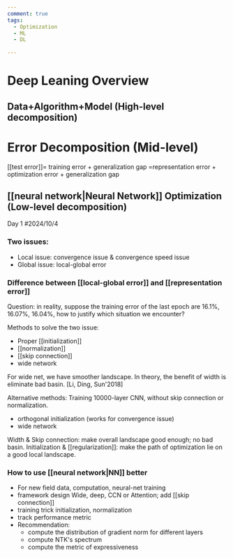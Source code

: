 ```yaml
---
comment: true
tags:
  - Optimization
  - ML
  - DL
  
---
```


# Deep Leaning Overview
## Data+Algorithm+Model (High-level decomposition)

# Error Decomposition (Mid-level)
[[test error]]= training error + generalization gap
	=representation error + optimization error + generalization gap
## [[neural network|Neural Network]] Optimization (Low-level decomposition)
Day 1 #2024/10/4 
### Two issues: 
- Local issue: convergence issue & convergence speed issue
- Global issue: local-global error

### Difference between [[local-global error]] and [[representation error]]
Question: in reality, suppose the training error of the last epoch are 16.1%, 16.07%, 16.04%, how to justify which situation we encounter?

Methods to solve the two issue:
- Proper [[initialization]]
- [[normalization]]
- [[skip connection]]
- wide network

For wide net, we have smoother landscape. In theory, the benefit of width is eliminate bad basin. [Li, Ding, Sun'2018]

Alternative methods: Training 10000-layer CNN, without skip connection or normalization.
- orthogonal initialization (works for convergence issue)
- wide network

Width & Skip connection: make overall landscape good enough; no bad basin.
Initialization & [[regularization]]: make the path of optimization lie on a good local landscape.

### How to use [[neural network|NN]] better
- For new field
	data, computation, neural-net training
- framework design
	Wide, deep, CCN or Attention; add [[skip connection]]
- training trick
	initialization, normalization
- track performance metric
- Recommendation:
	- compute the distribution of gradient norm for different layers
	- compute NTK's spectrum
	- compute the metric of expressiveness

